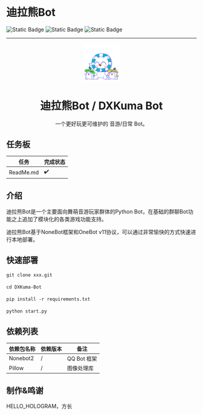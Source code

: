 # 迪拉熊Bot

![Static Badge](https://img.shields.io/badge/Dev-2024.03.25-blue)
![Static Badge](https://img.shields.io/badge/license-GPLv3-orange)
![Static Badge](https://img.shields.io/badge/python-3.12%2B-green)

---

<div align="center">

<img src="docs/dxkuma.png" width="20%">

# 迪拉熊Bot / DXKuma Bot

一个更好玩更可维护的 音游/日常 Bot。

</div>

## 任务板

| 任务        | 完成状态 |
|-----------|------|
| ReadMe.md | ✔️   |

## 介绍

迪拉熊Bot是一个主要面向舞萌音游玩家群体的Python Bot，在基础的群聊Bot功能之上追加了模块化的各类游戏功能支持。

迪拉熊Bot基于NoneBot框架和OneBot v11协议，可以通过非常愉快的方式快速进行本地部署。

## 快速部署

```shell
git clone xxx.git

cd DXKuma-Bot

pip install -r requirements.txt

python start.py
```

## 依赖列表

| 依赖包名称     | 依赖版本 | 备注        |
|-----------|------|-----------|
| Nonebot2  | /    | QQ Bot 框架 |
| Pillow    | /    | 图像处理库     |

## 制作&鸣谢

HELLO_HOLOGRAM，方长
